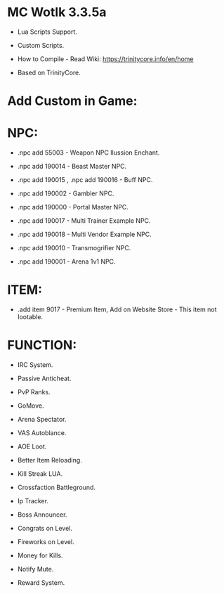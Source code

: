 # MC Wotlk 3.3.5a

* Lua Scripts Support.

* Custom Scripts.

* How to Compile - Read Wiki: https://trinitycore.info/en/home

* Based on TrinityCore.

# Add Custom in Game:

# NPC:

* .npc add 55003 - Weapon NPC Ilussion Enchant.

* .npc add 190014 - Beast Master NPC.

* .npc add 190015 , .npc add 190016 - Buff NPC.

* .npc add 190002 - Gambler NPC.

* .npc add 190000 - Portal Master NPC.

* .npc add 190017 - Multi Trainer Example NPC.

* .npc add 190018 - Multi Vendor Example NPC.

* .npc add 190010 - Transmogrifier NPC.

* .npc add 190001 - Arena 1v1 NPC.

# ITEM:

* .add item 9017 - Premium Item, Add on Website Store - This item not lootable.

# FUNCTION:

* IRC System.

* Passive Anticheat.

* PvP Ranks.

* GoMove.

* Arena Spectator.

* VAS Autoblance.

* AOE Loot.

* Better Item Reloading.

* Kill Streak LUA.

* Crossfaction Battleground.

* Ip Tracker.

* Boss Announcer.

* Congrats on Level.

* Fireworks on Level.

* Money for Kills.

* Notify Mute.

* Reward System.
